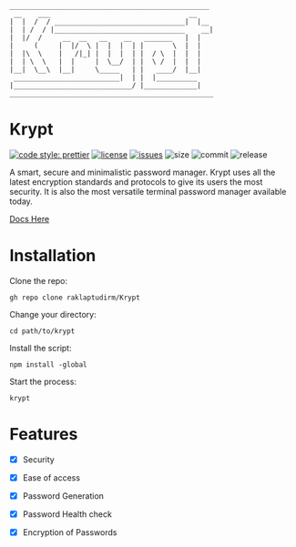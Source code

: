 ```
_________________________________________________
 __    ___                                  __
|  |  /  / ________________________________|  |__
|  | /  / |________________________________    __|
|  |/  /     __  __   __    __   _______   |  |
|     (     |  |/  \ |  |  |  | |       \  |  |
|  |\  \    |   /|_| |  |  |  | |  / \  |  |  |
|  | \  \   |  |     |  \__/  | |  \ /  |  |  |
|__|  \__\  |__|     \_____   | |   ____/  |__|
 __________________________|  | |  |__________
|_____________________________/ |_____________|
__________________________________________________
```
# Krypt
[![code style: prettier](https://img.shields.io/badge/code_style-prettier-ff69b4.svg?style=flat)](https://github.com/prettier/prettier)
[![license](https://img.shields.io/badge/license-MIT-blue.svg)](https://github.com/Mkorp-Official/Krypt/blob/main/LICENSE)
[![issues](https://img.shields.io/github/issues/Mkorp-Official/Krypt)](https://github.com/Mkorp-Official/Krypt/issues)
![size](https://img.shields.io/github/repo-size/Mkorp-Official/Krypt)
![commit](https://img.shields.io/github/last-commit/Mkorp-Official/Krypt)
![release](https://img.shields.io/github/release-date/Mkorp-Official/Krypt)

 A smart, secure and minimalistic password manager. Krypt uses all the latest encryption standards and protocols to give its users the most security. It is also the most versatile terminal password manager available today.
 
[Docs Here](https://github.com/Mkorp-Official/Krypt/wiki)

# Installation

Clone the repo:

```
gh repo clone raklaptudirm/Krypt
```

Change your directory:

```
cd path/to/krypt
```

Install the script:

```
npm install -global
```

Start the process:

```
krypt
```

# Features

- [x] Security
- [x] Ease of access
- [x] Password Generation
- [x] Password Health check
- [x] Encryption of Passwords


